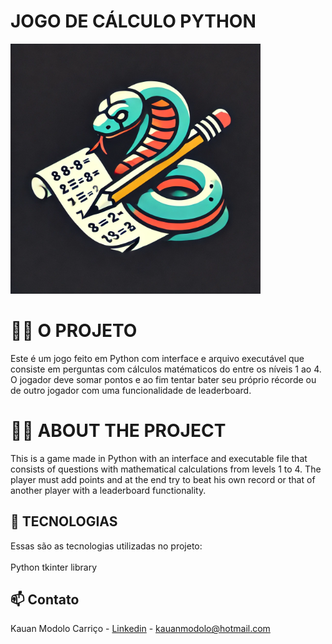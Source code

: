 <h1> JOGO DE CÁLCULO PYTHON </h1>

<img src="images/Logo-1.png" alt="Logo" width="400"/>

# 👨‍💻 O PROJETO
Este é um jogo feito em Python com interface e arquivo executável que consiste em perguntas com cálculos matématicos do entre os níveis 1 ao 4. O jogador deve somar pontos e ao fim tentar bater seu próprio récorde ou de outro jogador com uma funcionalidade de leaderboard.

# 👨‍💻 ABOUT THE PROJECT
This is a game made in Python with an interface and executable file that consists of questions with mathematical calculations from levels 1 to 4. The player must add points and at the end try to beat his own record or that of another player with a leaderboard functionality.

## 🚀 TECNOLOGIAS
Essas são as tecnologias utilizadas no projeto:
<br>
<br>
Python
tkinter library

## 📫 Contato

Kauan Modolo Carriço - [Linkedin](www.linkedin.com/in/kauan-modolo-carriço) - kauanmodolo@hotmail.com
